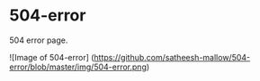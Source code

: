 # 504-error
504 error page.

![Image of 504-error]
(https://github.com/satheesh-mallow/504-error/blob/master/img/504-error.png)
